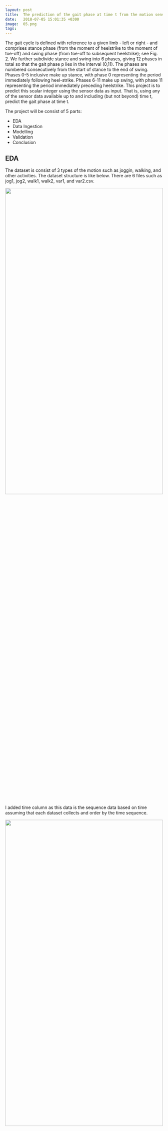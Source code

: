 ```yaml
---
layout: post
title:  The prediction of the gait phase at time t from the motion sensor data
date:   2018-07-05 15:01:35 +0300
image:  05.png
tags:   
---
```

The gait cycle is defined with reference to a given limb - left or right - and comprises stance phase (from the moment of heelstrike to the moment of toe-off) and swing phase (from toe-off to subsequent heelstrike); see Fig. 2. We further subdivide stance and swing into 6 phases, giving 12 phases in total so that the gait phase p lies in the interval (0,11). The phases are numbered consecutively from the start of stance to the end of swing. Phases 0-5 inclusive make up stance, with phase 0 representing the period immediately following heel-strike. Phases 6-11 make up swing, with phase 11 representing the period immediately preceding heelstrike. This project is to predict this scalar integer using the sensor data as input. That is, using any of the sensor data available up to and including (but not beyond) time t, predict the gait phase at time t.

The project will be consist of 5 parts:
* EDA
* Data Ingestion
* Modelling
* Validation
* Conclusion


## EDA

The dataset is consist of 3 types of the motion such as joggin, walking, and other activities. The dataset structure is like below. There are 6 files such as jog1, jog2, walk1, walk2, var1, and var2.csv.
<p align="center"><img src="{{ site.baseurl }}/images/35.png" width="100%" height="50%"></p>
I added time column as this data is the sequence data based on time assuming that each dataset collects and order by the time sequence.
<p align="center"><img src="{{ site.baseurl }}/images/36.png" width="100%" height="50%"></p>
Check the distribution of labels for each dataset!!! We can see each dataset is needed the augmentation about label. Only var2 file is mostly uniformly distributed!
<p align="center"><img src="{{ site.baseurl }}/images/37.png" width="100%" height="50%"></p>
Check the outliers for each dataset! Each dataset looks lots of outliers in each boxplot. So, I assumed that when removing outliers, other factors check needed!
<p align="center"><img src="{{ site.baseurl }}/images/38.png" width="100%" height="50%"></p>
Each feature is normalised or not?? I found out the fact like below.

jog1 - acc_x_left, acc_x_right outliers remove needed

jog2 - acc_x_left, acc_x_right outliers remove needed

walk1 - no

walk2 - no

var1 - no

var2 - acc_x_left, acc_x_right outliers remove needed
<p align="center"><img src="{{ site.baseurl }}/images/39.png" width="100%" height="100%"></p>
Check the skewness for each dataset! if the skewness > 1,then log transform needed!
<p align="center"><img src="{{ site.baseurl }}/images/40.png" width="100%" height="50%"></p>
Check the correlation! When I try to remove outliers, I could refer this correlation.

jog1 - gyr_y_right negative correlation (-0.46), gyr_z_left positive correlation (0.72)

jog2 - gyr_y_right negative correlation (-0.35), gyr_z_left positive correlation (0.72)

walk1 - gyr_y_right negative correlation (-0.59), gyr_z_left positive correlation (0.65)

walk2 - acc_y_right, acc_z_left negative correlation (-0.32, -0.3), gyr_z_left positive correlation (0.57)

var1 - gyr_y_right negative correlation (-0.25), gyr_z_left positive correlation (0.56)

var2 - acc_z_left negative correlation (-0.16), gyr_z_left positive correlation (0.64)
<p align="center"><img src="{{ site.baseurl }}/images/41.png" width="100%" height="50%"></p>


## Data Ingestion
I divided the train/test dataset for the input dataset for the model.
I could basically get 3files (jog,walk,var) and preprocessed depending on method parameter. The method parametesr are like below.
1. Outliers removing
2. Log transformation
3. PCA
4. Feature selection
Of course, features standardisation is essential and the one-hot encoding for labels is in the model train step. To make even for the distirbution in labels, I utilised the SMOTE method. After augmentation for each dataset (jog,walk,var) is like below.
<p align="center"><img src="{{ site.baseurl }}/images/42.png" width="100%" height="50%"></p>


### Why not indeed!

Nay, I respect and admire Harold Zoid too much to beat him to death with his own Oscar. I don't 'need' to drink. I can quit anytime I want! Soothe us with sweet lies. Bender?! You stole the atom. You don't know how to do any of those.

* Shinier than yours, meatbag.
* This is the worst part. The calm before the battle.
* Ooh, name it after me!

Say what? Throw her in the brig. Hey, you add a one and two zeros to that or we walk! You guys aren't Santa! You're not even robots. How dare you lie in front of Jesus? Ow, my spirit! Who's brave enough to fly into something we all keep calling a death sphere?

Hey, you add a one and two zeros to that or we walk! You won't have time for sleeping, soldier, not with all the bed making you'll be doing. It's okay, Bender. I like cooking too. Hey, what kinda party is this? There's no booze and only one hooker.

![]({{ site.baseurl }}/images/07.jpg)
*Minimalism*

Ummm…to eBay? But I know you in the future. I cleaned your poop. I'm just glad my fat, ugly mama isn't alive to see this day. My fellow Earthicans, as I have explained in my book 'Earth in the Balance'', and the much more popular ''Harry Potter and the Balance of Earth', we need to defend our planet against pollution. Also dark wizards.

Your best is an idiot! Fry, you can't just sit here in the dark listening to classical music. And remember, don't do anything that affects anything, unless it turns out you were supposed to, in which case, for the love of God, don't not do it!

You, a bobsleder!? That I'd like to see! I'm Santa Claus! There's no part of that sentence I didn't like! Noooooo! I can explain. It's very valuable.

I'm Santa Claus! Is the Space Pope reptilian!? Who's brave enough to fly into something we all keep calling a death sphere? I had more, but you go ahead.

It doesn't look so shiny to me. Kif might! You guys aren't Santa! You're not even robots. How dare you lie in front of Jesus? Oh, but you can. But you may have to metaphorically make a deal with the devil. And by "devil", I mean Robot Devil. And by "metaphorically", I mean get your coat.

Check it out, y'all. Everyone who was invited is here. Anyone who laughs is a communist! You're going to do his laundry? Michelle, I don't regret this, but I both rue and lament it.

Bender, we're trying our best. I daresay that Fry has discovered the smelliest object in the known universe! Oh, you're a dollar naughtier than most. Hi, I'm a naughty nurse, and I really need someone to talk to. $9.95 a minute.

You, a bobsleder!? That I'd like to see! No! The kind with looting and maybe starting a few fires! Good news, everyone! There's a report on TV with some very bad news! When I was first asked to make a film about my nephew, Hubert Farnsworth, I thought "Why should I?" Then later, Leela made the film. But if I did make it, you can bet there would have been more topless women on motorcycles. Roll film!

Eeeee! Now say "nuclear wessels"! Why did you bring us here? Yeah, and if you were the pope they'd be all, "Straighten your pope hat." And "Put on your good vestments." That's the ONLY thing about being a slave.
